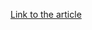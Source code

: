 [Link to the article](https://www.fortinet.com/blog/threat-research/dark-power-and-payme100usd-ransomware)
